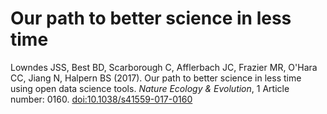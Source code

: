 # Our path to better science in less time

Lowndes JSS, Best BD, Scarborough C, Afflerbach JC, Frazier MR, O'Hara CC, Jiang N, Halpern BS (2017). Our path to better science in less time using open data science tools. *Nature Ecology & Evolution*, 1 Article number: 0160. [doi:10.1038/s41559-017-0160](https://www.nature.com/articles/s41559-017-0160)  
